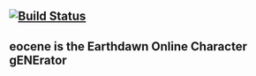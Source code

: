 [![Build Status](https://travis-ci.org/cgars/eocene.svg?branch=master)](https://travis-ci.org/cgars/eocene)
--
eocene is the Earthdawn Online Character gENErator
-------------

